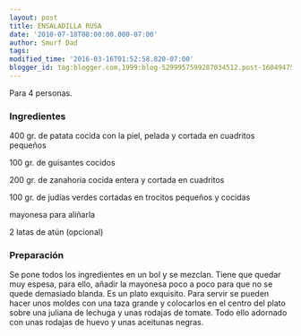 ```yaml
---
layout: post
title: ENSALADILLA RUSA
date: '2010-07-18T08:00:00.000-07:00'
author: Smurf Dad
tags: 
modified_time: '2016-03-16T01:52:58.820-07:00'
blogger_id: tag:blogger.com,1999:blog-5299957599287034512.post-1604947554894469344
---
```


Para 4 personas.

<h3>Ingredientes</h3>

400 gr. de patata cocida con la piel, pelada y cortada en cuadritos pequeños

100 gr. de guisantes cocidos

200 gr. de zanahoria cocida entera y cortada en cuadritos

100 gr. de judías verdes cortadas en trocitos pequeños y cocidas

mayonesa para aliñarla

2 latas de atún (opcional)

<h3>Preparación</h3>

Se pone todos los ingredientes en un bol y se mezclan. Tiene que quedar muy espesa, para ello, añadir la mayonesa poco a poco para que no se quede demasiado blanda. Es un plato exquisito. Para servir se pueden hacer unos moldes con una taza grande y colocarlos en el centro del plato sobre una juliana de lechuga y unas rodajas de tomate. Todo ello adornado con unas rodajas de huevo y unas aceitunas negras.

